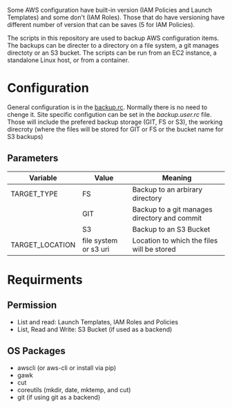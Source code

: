 Some AWS configuration have built-in version (IAM Policies and Launch Templates) and some don't (IAM Roles). Those that do have versioning have different number of version that can be saves (5 for IAM Policies). 

The scripts in this repository are used to backup AWS configuration items. The backups can be directer to a directory on a file system, a git manages directoty or an S3 bucket. The scripts can be run from an EC2 instance, a standalone Linux host, or from a container. 

# Configuration
General configuration is in the [backup.rc](backup.rc). Normally there is no need to chenge it. Site specific configution can be set in the *backup.user.rc* file. Those will include the prefered backup storage (GIT, FS or S3), the working direcroty (where the files will be stored for GIT or FS or the bucket name  for S3 backups)

## Parameters
| Variable | Value | Meaning |
|----------|-----------------------|----------------------------------------------|
| TARGET_TYPE | FS | Backup to an arbirary directory |
|  | GIT | Backup to a git manages directory and commit |
|  | S3 | Backup to an S3 Bucket |
| TARGET_LOCATION | file system or s3 uri | Location to which the files will be stored |

# Requirments
## Permission
* List and read: Launch Templates, IAM Roles and Policies
* List, Read and Write: S3 Bucket (if used as a backend)
## OS Packages
* awscli (or aws-cli or install via pip)
* gawk
* cut
* coreutils (mkdir, date, mktemp, and cut)
* git (if using git as a backend)
